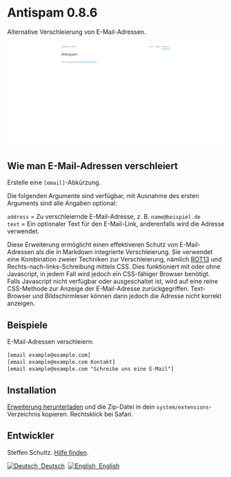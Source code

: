 Antispam 0.8.6
==============
Alternative Verschleierung von E-Mail-Adressen. 

<p align="center"><img src="antispam-screenshot.png?raw=true" alt="Bildschirmfoto"></p>

## Wie man E-Mail-Adressen verschleiert

Erstelle eine `[email]`-Abkürzung.

Die folgenden Argumente sind verfügbar, mit Ausnahme des ersten Arguments sind alle Angaben optional:

`address` = Zu verschleiernde E-Mail-Adresse, z. B. `name@beispiel.de`  
`text` = Ein optionaler Text für den E-Mail-Link, anderenfalls wird die Adresse verwendet. 

Diese Erweiterung ermöglicht einen effektiveren Schutz von E-Mail-Adressen als die in Markdown integrierte Verschleierung. Sie verwendet eine Kombination zweier Techniken zur Verschleierung, nämlich  [ROT13](http://de.wikipedia.org/wiki/ROT13) und Rechts-nach-links-Schreibung mittels CSS. Dies funktioniert mit oder ohne Javascript, in jedem Fall wird jedoch ein CSS-fähiger Browser benötigt. Falls Javascript nicht verfügbar oder ausgeschaltet ist, wird auf eine reine CSS-Methode zur Anzeige der E-Mail-Adresse zurückgegriffen. Text-Browser und Bildschirmleser können dann jedoch die Adresse nicht korrekt anzeigen. 

## Beispiele

E-Mail-Adressen verschleiern:

    [email example@example.com]
    [email example@example.com Kontakt]
    [email example@example.com "Schreibe uns eine E-Mail"]

## Installation

[Erweiterung herunterladen](https://github.com/datenstrom/yellow-extensions/raw/master/zip/antispam.zip) und die Zip-Datei in dein `system/extensions`-Verzeichnis kopieren. Rechtsklick bei Safari.

## Entwickler

Steffen Schultz. [Hilfe finden](https://github.com/schulle4u/yellow-extensions-schulle4u/issues).

<p>
<a href="README-de.md"><img src="https://raw.githubusercontent.com/datenstrom/yellow-extensions/master/source/help/language-de.png" width="15" height="15" alt="Deutsch">&nbsp; Deutsch</a>&nbsp;
<a href="README.md"><img src="https://raw.githubusercontent.com/datenstrom/yellow-extensions/master/source/help/language-en.png" width="15" height="15" alt="English">&nbsp; English</a>&nbsp;
</p>
